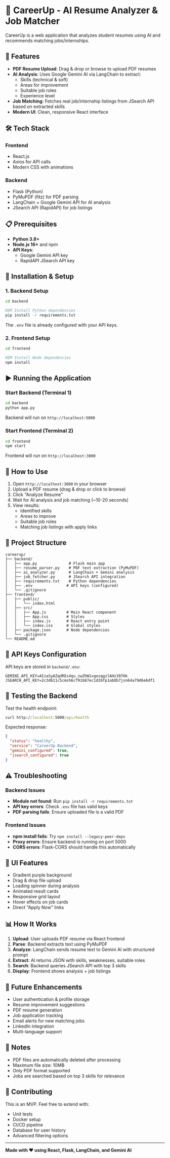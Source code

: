 # 🎯 CareerUp - AI Resume Analyzer & Job Matcher

CareerUp is a web application that analyzes student resumes using AI and recommends matching jobs/internships.

## 🚀 Features

- **PDF Resume Upload**: Drag & drop or browse to upload PDF resumes
- **AI Analysis**: Uses Google Gemini AI via LangChain to extract:
  - Skills (technical & soft)
  - Areas for improvement
  - Suitable job roles
  - Experience level
- **Job Matching**: Fetches real job/internship listings from JSearch API based on extracted skills
- **Modern UI**: Clean, responsive React interface

## 🛠️ Tech Stack

### Frontend
- React.js
- Axios for API calls
- Modern CSS with animations

### Backend
- Flask (Python)
- PyMuPDF (fitz) for PDF parsing
- LangChain + Google Gemini API for AI analysis
- JSearch API (RapidAPI) for job listings

## 📋 Prerequisites

- **Python 3.8+**
- **Node.js 16+** and npm
- **API Keys**:
  - Google Gemini API key
  - RapidAPI JSearch API key

## 🔧 Installation & Setup

### 1. Backend Setup

```cmd
cd backend

REM Install Python dependencies
pip install -r requirements.txt
```

The `.env` file is already configured with your API keys.

### 2. Frontend Setup

```cmd
cd frontend

REM Install Node dependencies
npm install
```

## ▶️ Running the Application

### Start Backend (Terminal 1)

```cmd
cd backend
python app.py
```

Backend will run on `http://localhost:5000`

### Start Frontend (Terminal 2)

```cmd
cd frontend
npm start
```

Frontend will run on `http://localhost:3000`

## 📖 How to Use

1. Open `http://localhost:3000` in your browser
2. Upload a PDF resume (drag & drop or click to browse)
3. Click "Analyze Resume"
4. Wait for AI analysis and job matching (~10-20 seconds)
5. View results:
   - Identified skills
   - Areas to improve
   - Suitable job roles
   - Matching job listings with apply links

## 📁 Project Structure

```
careerup/
├── backend/
│   ├── app.py              # Flask main app
│   ├── resume_parser.py    # PDF text extraction (PyMuPDF)
│   ├── ai_analyzer.py      # LangChain + Gemini analysis
│   ├── job_fetcher.py      # JSearch API integration
│   ├── requirements.txt    # Python dependencies
│   ├── .env               # API keys (configured)
│   └── .gitignore
├── frontend/
│   ├── public/
│   │   └── index.html
│   ├── src/
│   │   ├── App.js         # Main React component
│   │   ├── App.css        # Styles
│   │   ├── index.js       # React entry point
│   │   └── index.css      # Global styles
│   ├── package.json       # Node dependencies
│   └── .gitignore
└── README.md
```

## 🔑 API Keys Configuration

API keys are stored in `backend/.env`:

```env
GEMINI_API_KEY=AIzaSyAZqdREs4qu_zwZhW1vgosqgzlAHz397Hk
JSEARCH_API_KEY=2c3d611c5cmsh6cf91b87ec1d26fp1abOb7jsn64a79d6e6df1
```

## 🧪 Testing the Backend

Test the health endpoint:

```cmd
curl http://localhost:5000/api/health
```

Expected response:
```json
{
  "status": "healthy",
  "service": "CareerUp Backend",
  "gemini_configured": true,
  "jsearch_configured": true
}
```

## ⚠️ Troubleshooting

### Backend Issues

- **Module not found**: Run `pip install -r requirements.txt`
- **API key errors**: Check `.env` file has valid keys
- **PDF parsing fails**: Ensure uploaded file is a valid PDF

### Frontend Issues

- **npm install fails**: Try `npm install --legacy-peer-deps`
- **Proxy errors**: Ensure backend is running on port 5000
- **CORS errors**: Flask-CORS should handle this automatically

## 🎨 UI Features

- Gradient purple background
- Drag & drop file upload
- Loading spinner during analysis
- Animated result cards
- Responsive grid layout
- Hover effects on job cards
- Direct "Apply Now" links

## 📊 How It Works

1. **Upload**: User uploads PDF resume via React frontend
2. **Parse**: Backend extracts text using PyMuPDF
3. **Analyze**: LangChain sends resume text to Gemini AI with structured prompt
4. **Extract**: AI returns JSON with skills, weaknesses, suitable roles
5. **Search**: Backend queries JSearch API with top 3 skills
6. **Display**: Frontend shows analysis + job listings

## 🚀 Future Enhancements

- User authentication & profile storage
- Resume improvement suggestions
- PDF resume generation
- Job application tracking
- Email alerts for new matching jobs
- LinkedIn integration
- Multi-language support

## 📝 Notes

- PDF files are automatically deleted after processing
- Maximum file size: 10MB
- Only PDF format supported
- Jobs are searched based on top 3 skills for relevance

## 🤝 Contributing

This is an MVP. Feel free to extend with:
- Unit tests
- Docker setup
- CI/CD pipeline
- Database for user history
- Advanced filtering options

---

**Made with ❤️ using React, Flask, LangChain, and Gemini AI**
